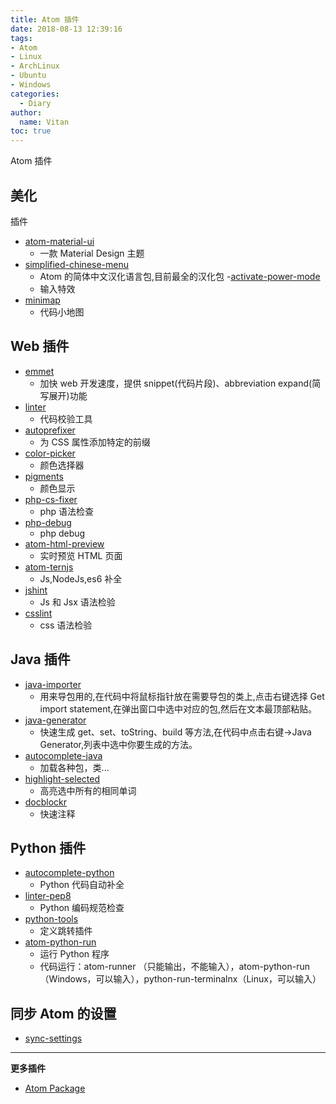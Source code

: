 ```yaml
---
title: Atom 插件
date: 2018-08-13 12:39:16
tags:
- Atom
- Linux
- ArchLinux
- Ubuntu
- Windows
categories:
  - Diary
author:
  name: Vitan
toc: true
---
```

Atom 插件
<!--more-->
## 美化
插件
- [atom-material-ui](https://atom.io/themes/atom-material-ui)
    - 一款 Material Design 主题
- [simplified-chinese-menu](https://link.jianshu.com/?t=https://atom.io/packages/simplified-chinese-menu)
    - Atom 的简体中文汉化语言包,目前最全的汉化包
-[activate-power-mode](https://atom.io/packages/activate-power-mode)
    - 输入特效
- [minimap](https://atom.io/packages/minimap)
    - 代码小地图

## Web 插件
- [emmet](https://atom.io/packages/emmet)
    - 加快 web 开发速度，提供 snippet(代码片段)、abbreviation expand(简写展开)功能
- [linter](https://atom.io/packages/linter)
    - 代码校验工具
- [autoprefixer](https://atom.io/packages/autoprefixer)
    - 为 CSS 属性添加特定的前缀
- [color-picker](https://atom.io/packages/color-picker)
    - 颜色选择器
- [pigments](https://atom.io/packages/pigments)
    - 颜色显示
- [php-cs-fixer](https://atom.io/packages/php-cs-fixer)
    - php 语法检查
- [php-debug](https://atom.io/packages/php-debug)
    - php debug
- [atom-html-preview ](https://atom.io/packages/atom-html-preview)
    - 实时预览 HTML 页面
- [atom-ternjs](https://atom.io/packages/atom-ternjs)
    - Js,NodeJs,es6 补全
- [jshint](https://atom.io/packages/jshint)
    - Js 和 Jsx 语法检验
- [csslint](https://atom.io/packages/csslint)
    - css 语法检验

## Java 插件
- [java-importer](https://atom.io/packages/java-importer)
    - 用来导包用的,在代码中将鼠标指针放在需要导包的类上,点击右键选择 Get import statement,在弹出窗口中选中对应的包,然后在文本最顶部粘贴。
- [java-generator](https://atom.io/packages/java-generator)
    - 快速生成 get、set、toString、build 等方法,在代码中点击右键->Java Generator,列表中选中你要生成的方法。
- [autocomplete-java](https://atom.io/packages/autocomplete-java)
    - 加载各种包，类...
- [highlight-selected](https://atom.io/packages/highlight-selected)
    - 高亮选中所有的相同单词
- [docblockr](https://atom.io/packages/docblockr)
    - 快速注释

## Python 插件
- [autocomplete-python](https://atom.io/packages/autocomplete-python)
    - Python 代码自动补全
- [linter-pep8](https://atom.io/packages/linter-pep8)
    - Python 编码规范检查
- [python-tools](https://atom.io/packages/python-tools)
    - 定义跳转插件
- [atom-python-run](https://atom.io/packages/atom-python-run)
    - 运行 Python 程序
    - 代码运行：atom-runner （只能输出，不能输入），atom-python-run（Windows，可以输入），python-run-terminalnx（Linux，可以输入）

## 同步 Atom 的设置
- [sync-settings](https://atom.io/packages/sync-settings)
---

**更多插件**
- [Atom Package](https://atom.io/packages/)
